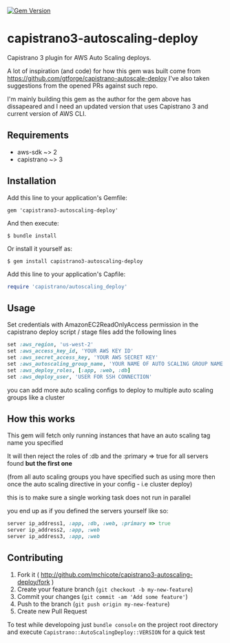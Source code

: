 [![Gem Version](https://badge.fury.io/rb/capistrano3-autoscaling-deploy.png)](http://badge.fury.io/rb/capistrano3-autoscaling-deploy)
# capistrano3-autoscaling-deploy
Capistrano 3 plugin for AWS Auto Scaling deploys.
 
 A lot of inspiration (and code) for how this gem was built come from https://github.com/gtforge/capistrano-autoscale-deploy
 I've also taken suggestions from the opened PRs against such repo.
 
 I'm mainly building this gem as the author for the gem above has dissapeared 
 and I need an updated version that uses Capistrano 3 and current version of 
 AWS CLI.

## Requirements

* aws-sdk ~> 2
* capistrano ~> 3


## Installation

Add this line to your application's Gemfile:

    gem 'capistrano3-autoscaling-deploy'

And then execute:

    $ bundle install

Or install it yourself as:

    $ gem install capistrano3-autoscaling-deploy

Add this line to your application's Capfile:

```ruby
require 'capistrano/autoscaling_deploy'
```

## Usage

Set credentials with AmazonEC2ReadOnlyAccess permission in the capistrano deploy script / stage files add the following lines

```ruby
set :aws_region, 'us-west-2'
set :aws_access_key_id, 'YOUR AWS KEY ID'
set :aws_secret_access_key, 'YOUR AWS SECRET KEY'
set :aws_autoscaling_group_name, 'YOUR NAME OF AUTO SCALING GROUP NAME'
set :aws_deploy_roles, [:app, :web, :db]
set :aws_deploy_user, 'USER FOR SSH CONNECTION'
```

you can add more auto scaling configs to deploy to multiple auto scaling groups like a cluster

## How this works

This gem will fetch only running instances that have an auto scaling tag name you specified

It will then reject the roles of :db and the :primary => true for all servers found **but the first one** 

(from all auto scaling groups you have specified such as using more then once the auto scaling directive in your config - i.e cluster deploy)

this is to make sure a single working task does not run in parallel

you end up as if you defined the servers yourself like so:

````ruby
server ip_address1, :app, :db, :web, :primary => true
server ip_address2, :app, :web
server ip_address3, :app, :web
````

## Contributing

1. Fork it ( http://github.com/mchicote/capistrano3-autoscaling-deploy/fork )
2. Create your feature branch (`git checkout -b my-new-feature`)
3. Commit your changes (`git commit -am 'Add some feature'`)
4. Push to the branch (`git push origin my-new-feature`)
5. Create new Pull Request

To test while developoing just `bundle console` on the project root directory and execute 
`Capistrano::AutoScalingDeploy::VERSION` for a quick test
